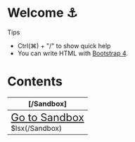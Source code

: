 # Welcome :anchor:

<div class="card border-primary">
  <div class="card-header bg-primary text-light">Tips</div>
  <div class="card-body"><ul>
    <li>Ctrl(⌘) + "/" to show quick help</li>
    <li>You can write HTML with <a href="https://getbootstrap.com/docs/4.5/components/">Bootstrap 4</a>.</li>
  </ul></div>
</div>

Contents
=========

|[/Sandbox]|
| --- |
| <div class="alert alert-success"><span style="font-size: x-large;"><i class="icon-check"></i> [Go to Sandbox](/Sandbox)</span></div> $lsx(/Sandbox)|
